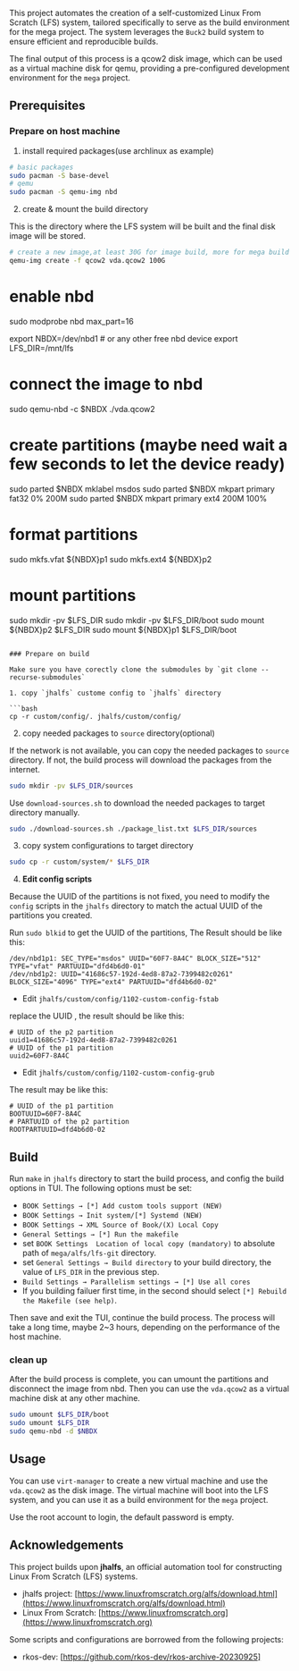 This project automates the creation of a self-customized Linux From Scratch (LFS) system, tailored specifically to serve as the build environment for the mega project. The system leverages the `Buck2` build system to ensure efficient and reproducible builds.

The final output of this process is a qcow2 disk image, which can be used as a virtual machine disk for qemu, providing a pre-configured development environment for the `mega` project.

## Prerequisites

### Prepare on host machine

1. install required packages(use archlinux as example)

```bash
# basic packages
sudo pacman -S base-devel
# qemu
sudo pacman -S qemu-img nbd
```

2. create & mount the build directory

This is the directory where the LFS system will be built and the final disk image will be stored.

```bash
# create a new image,at least 30G for image build, more for mega build & test.
qemu-img create -f qcow2 vda.qcow2 100G
```

# enable nbd
sudo modprobe nbd max_part=16

export NBDX=/dev/nbd1 # or any other free nbd device
export LFS_DIR=/mnt/lfs

# connect the image to nbd
sudo qemu-nbd -c $NBDX ./vda.qcow2

# create partitions (maybe need wait a few seconds to let the device ready)
sudo parted $NBDX mklabel msdos
sudo parted $NBDX mkpart primary fat32 0% 200M
sudo parted $NBDX mkpart primary ext4 200M 100%

# format partitions
sudo mkfs.vfat ${NBDX}p1
sudo mkfs.ext4 ${NBDX}p2

# mount partitions
sudo mkdir -pv $LFS_DIR
sudo mkdir -pv $LFS_DIR/boot
sudo mount ${NBDX}p2 $LFS_DIR
sudo mount ${NBDX}p1 $LFS_DIR/boot
```

### Prepare on build

Make sure you have corectly clone the submodules by `git clone --recurse-submodules`

1. copy `jhalfs` custome config to `jhalfs` directory

```bash
cp -r custom/config/. jhalfs/custom/config/
```

2. copy needed packages to `source` directory(optional)

If the network is not available, you can copy the needed packages to `source` directory. If not, the build process will download the packages from the internet.

```bash
sudo mkdir -pv $LFS_DIR/sources
```

Use `download-sources.sh` to download the needed packages to target directory manually.

```bash
sudo ./download-sources.sh ./package_list.txt $LFS_DIR/sources
```

3. copy system configurations to target directory

```bash
sudo cp -r custom/system/* $LFS_DIR
```

4. **Edit config scripts**

Because the UUID of the partitions is not fixed, you need to modify the `config` scripts in the `jhalfs` directory to match the actual UUID of the partitions you created.

Run `sudo blkid` to get the UUID of the partitions, The Result should be like this:

```
/dev/nbd1p1: SEC_TYPE="msdos" UUID="60F7-8A4C" BLOCK_SIZE="512" TYPE="vfat" PARTUUID="dfd4b6d0-01"
/dev/nbd1p2: UUID="41686c57-192d-4ed8-87a2-7399482c0261" BLOCK_SIZE="4096" TYPE="ext4" PARTUUID="dfd4b6d0-02"
```

-   Edit `jhalfs/custom/config/1102-custom-config-fstab`

replace the UUID , the result should be like this:

```
# UUID of the p2 partition
uuid1=41686c57-192d-4ed8-87a2-7399482c0261
# UUID of the p1 partition
uuid2=60F7-8A4C
```

-   Edit `jhalfs/custom/config/1102-custom-config-grub`

The result may be like this:

```
# UUID of the p1 partition
BOOTUUID=60F7-8A4C
# PARTUUID of the p2 partition
ROOTPARTUUID=dfd4b6d0-02
```

## Build

Run `make` in `jhalfs` directory to start the build process, and config the build options in TUI.
The following options must be set:

-   `BOOK Settings → [*] Add custom tools support (NEW)`
-   `BOOK Settings → Init system/[*] Systemd (NEW)`
-   `BOOK Settings → XML Source of Book/(X) Local Copy`
-   `General Settings → [*] Run the makefile`
-   set `BOOK Settings  Location of local copy (mandatory)` to absolute path of `mega/alfs/lfs-git` directory.
-   set `General Settings → Build directory` to your build directory, the value of `LFS_DIR` in the previous step.
-   `Build Settings → Parallelism settings → [*] Use all cores`
-   If you building failuer first time, in the second should select `[*] Rebuild the Makefile (see help)`.

Then save and exit the TUI, continue the build process. The process will take a long time, maybe 2~3 hours, depending on the performance of the host machine.

### clean up

After the build process is complete, you can umount the partitions and disconnect the image from nbd. Then you can use the `vda.qcow2` as a virtual machine disk at any other machine.

```bash
sudo umount $LFS_DIR/boot
sudo umount $LFS_DIR
sudo qemu-nbd -d $NBDX
```

## Usage

You can use `virt-manager` to create a new virtual machine and use the `vda.qcow2` as the disk image. The virtual machine will boot into the LFS system, and you can use it as a build environment for the `mega` project.

Use the root account to login, the default password is empty.

## Acknowledgements

This project builds upon **jhalfs**, an official automation tool for constructing Linux From Scratch (LFS) systems.

-   jhalfs project: [https://www.linuxfromscratch.org/alfs/download.html](https://www.linuxfromscratch.org/alfs/download.html)
-   Linux From Scratch: [https://www.linuxfromscratch.org](https://www.linuxfromscratch.org)

Some scripts and configurations are borrowed from the following projects:

-   rkos-dev: [https://github.com/rkos-dev/rkos-archive-20230925]
